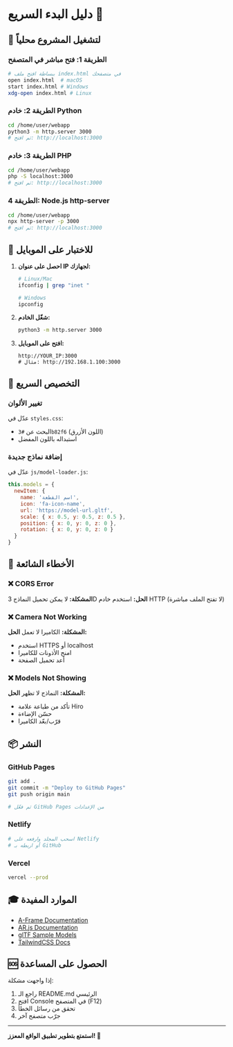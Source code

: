 # دليل البدء السريع 🚀

## 🎯 لتشغيل المشروع محلياً

### الطريقة 1: فتح مباشر في المتصفح
```bash
# ببساطة افتح ملف index.html في متصفحك
open index.html  # macOS
start index.html # Windows
xdg-open index.html # Linux
```

### الطريقة 2: خادم Python
```bash
cd /home/user/webapp
python3 -m http.server 3000
# ثم افتح: http://localhost:3000
```

### الطريقة 3: خادم PHP
```bash
cd /home/user/webapp
php -S localhost:3000
# ثم افتح: http://localhost:3000
```

### الطريقة 4: Node.js http-server
```bash
cd /home/user/webapp
npx http-server -p 3000
# ثم افتح: http://localhost:3000
```

## 📱 للاختبار على الموبايل

1. **احصل على عنوان IP لجهازك:**
   ```bash
   # Linux/Mac
   ifconfig | grep "inet "
   
   # Windows
   ipconfig
   ```

2. **شغّل الخادم:**
   ```bash
   python3 -m http.server 3000
   ```

3. **افتح على الموبايل:**
   ```
   http://YOUR_IP:3000
   # مثال: http://192.168.1.100:3000
   ```

## 🎨 التخصيص السريع

### تغيير الألوان
عدّل في `styles.css`:
- البحث عن `#3b82f6` (اللون الأزرق)
- استبداله باللون المفضل

### إضافة نماذج جديدة
عدّل في `js/model-loader.js`:
```javascript
this.models = {
  newItem: {
    name: 'اسم القطعة',
    icon: 'fa-icon-name',
    url: 'https://model-url.gltf',
    scale: { x: 0.5, y: 0.5, z: 0.5 },
    position: { x: 0, y: 0, z: 0 },
    rotation: { x: 0, y: 0, z: 0 }
  }
}
```

## 🔧 الأخطاء الشائعة

### ❌ CORS Error
**المشكلة:** لا يمكن تحميل النماذج 3D
**الحل:** استخدم خادم HTTP (لا تفتح الملف مباشرة)

### ❌ Camera Not Working
**المشكلة:** الكاميرا لا تعمل
**الحل:** 
- استخدم HTTPS أو localhost
- امنح الأذونات للكاميرا
- أعد تحميل الصفحة

### ❌ Models Not Showing
**المشكلة:** النماذج لا تظهر
**الحل:**
- تأكد من طباعة علامة Hiro
- حسّن الإضاءة
- قرّب/بعّد الكاميرا

## 📦 النشر

### GitHub Pages
```bash
git add .
git commit -m "Deploy to GitHub Pages"
git push origin main

# ثم فعّل GitHub Pages من الإعدادات
```

### Netlify
```bash
# اسحب المجلد وارفعه على Netlify
# أو اربطه بـ GitHub
```

### Vercel
```bash
vercel --prod
```

## 🎓 الموارد المفيدة

- [A-Frame Documentation](https://aframe.io/docs/)
- [AR.js Documentation](https://ar-js-org.github.io/AR.js-Docs/)
- [glTF Sample Models](https://github.com/KhronosGroup/glTF-Sample-Models)
- [TailwindCSS Docs](https://tailwindcss.com/docs)

## 🆘 الحصول على المساعدة

إذا واجهت مشكلة:
1. راجع الـ README.md الرئيسي
2. افتح Console في المتصفح (F12)
3. تحقق من رسائل الخطأ
4. جرّب متصفح آخر

---

**استمتع بتطوير تطبيق الواقع المعزز! 🎉**
